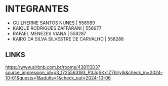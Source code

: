 # INTEGRANTES
- GUILHERME SANTOS NUNES | 558989
- KAIQUE RODRIGUES ZAFFARANI | 556677
- RAFAEL MENEZES VIANA | 558287
- KAIRO DA SILVA SILVESTRE DE CARVALHO | 558288

## LINKS
https://www.airbnb.com.br/rooms/43811303?source_impression_id=p3_1725563193_P3JqSKx1Z7hlryIk&check_in=2024-10-01&guests=1&adults=1&check_out=2024-10-06

